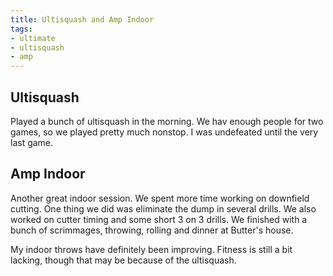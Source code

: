 ```yaml
---
title: Ultisquash and Amp Indoor
tags:
- ultimate
- ultisquash
- amp
---
```


## Ultisquash

Played a bunch of ultisquash in the morning. We hav enough people for two games, so we played pretty much nonstop. I was undefeated until the very last game.

## Amp Indoor

Another great indoor session. We spent more time working on downfield cutting. One thing we did was eliminate the dump in several drills. We also worked on cutter timing and some short 3 on 3 drills. We finished with a bunch of scrimmages, throwing, rolling and dinner at Butter's house. 

My indoor throws have definitely been improving. Fitness is still a bit lacking, though that may be because of the ultisquash.
